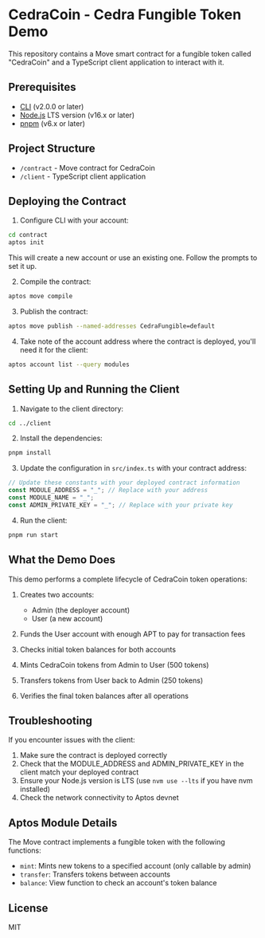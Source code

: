 # CedraCoin - Cedra Fungible Token Demo

This repository contains a Move smart contract for a fungible token called "CedraCoin" and a TypeScript client application to interact with it.

## Prerequisites

- [CLI](https://aptos.dev/tools/aptos-cli/install-cli/) (v2.0.0 or later)
- [Node.js](https://nodejs.org/) LTS version (v16.x or later)
- [pnpm](https://pnpm.io/) (v6.x or later)

## Project Structure

- `/contract` - Move contract for CedraCoin
- `/client` - TypeScript client application

## Deploying the Contract

1. Configure CLI with your account:

```bash
cd contract
aptos init
```

This will create a new account or use an existing one. Follow the prompts to set it up.

2. Compile the contract:

```bash
aptos move compile
```

3. Publish the contract:

```bash
aptos move publish --named-addresses CedraFungible=default
```

4. Take note of the account address where the contract is deployed, you'll need it for the client:

```bash
aptos account list --query modules
```

## Setting Up and Running the Client

1. Navigate to the client directory:

```bash
cd ../client
```

2. Install the dependencies:

```bash
pnpm install
```

3. Update the configuration in `src/index.ts` with your contract address:

```typescript
// Update these constants with your deployed contract information
const MODULE_ADDRESS = "_"; // Replace with your address
const MODULE_NAME = "_";
const ADMIN_PRIVATE_KEY = "_"; // Replace with your private key
```

4. Run the client:

```bash
pnpm run start
```

## What the Demo Does

This demo performs a complete lifecycle of CedraCoin token operations:

1. Creates two accounts: 
   - Admin (the deployer account)
   - User (a new account)

2. Funds the User account with enough APT to pay for transaction fees

3. Checks initial token balances for both accounts

4. Mints CedraCoin tokens from Admin to User (500 tokens)

5. Transfers tokens from User back to Admin (250 tokens)

6. Verifies the final token balances after all operations

## Troubleshooting

If you encounter issues with the client:

1. Make sure the contract is deployed correctly
2. Check that the MODULE_ADDRESS and ADMIN_PRIVATE_KEY in the client match your deployed contract
3. Ensure your Node.js version is LTS (use `nvm use --lts` if you have nvm installed)
4. Check the network connectivity to Aptos devnet

## Aptos Module Details

The Move contract implements a fungible token with the following functions:

- `mint`: Mints new tokens to a specified account (only callable by admin)
- `transfer`: Transfers tokens between accounts
- `balance`: View function to check an account's token balance

## License

MIT